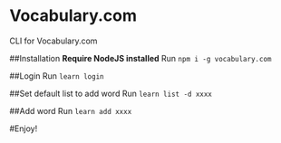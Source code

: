 # Vocabulary.com
CLI for Vocabulary.com

##Installation
**Require NodeJS installed**
Run `npm i -g vocabulary.com` 

##Login
Run `learn login`

##Set default list to add word
Run `learn list -d xxxx`

##Add word
Run `learn add xxxx`

#Enjoy!

